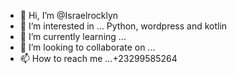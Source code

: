 - 👋 Hi, I’m @Israelrocklyn
- 👀 I’m interested in ... Python, wordpress and kotlin
- 🌱 I’m currently learning ...
- 💞️ I’m looking to collaborate on ...
- 📫 How to reach me ...+23299585264

<!---
Israelrocklyn/Israelrocklyn is a ✨ special ✨ repository because its `README.md` (this file) appears on your GitHub profile.
You can click the Preview link to take a look at your changes.
--->
